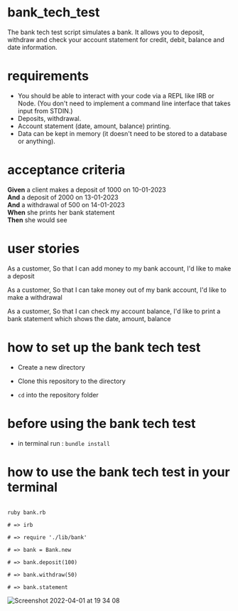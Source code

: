 # bank_tech_test

The bank tech test script simulates a bank.  It allows you to deposit, withdraw and check your account statement for credit, debit, balance and date information. 

# requirements 

* You should be able to interact with your code via a REPL like IRB or Node.  (You don't need to implement a command line interface that takes input from STDIN.)
* Deposits, withdrawal.
* Account statement (date, amount, balance) printing.
* Data can be kept in memory (it doesn't need to be stored to a database or anything).

# acceptance criteria 

**Given** a client makes a deposit of 1000 on 10-01-2023  
**And** a deposit of 2000 on 13-01-2023  
**And** a withdrawal of 500 on 14-01-2023  
**When** she prints her bank statement  
**Then** she would see

# user stories 

As a customer, 
So that I can add money to my bank account,
I'd like to make a deposit

As a customer, 
So that I can take money out of my bank account,
I'd like to make a withdrawal

As a customer, 
So that I can check my account balance,
I'd like to print a bank statement which shows the date, amount, balance

# how to set up the bank tech test 

* Create a new directory 

* Clone this repository to the directory 

* ```cd``` into the repository folder

# before using the bank tech test 

* in terminal run : ```bundle install```

# how to use the bank tech test in your terminal 

```shell 

ruby bank.rb 

# => irb

# => require './lib/bank'

# => bank = Bank.new

# => bank.deposit(100)

# => bank.withdraw(50)

# => bank.statement

```

![Screenshot 2022-04-01 at 19 34 08](https://user-images.githubusercontent.com/79933323/161322136-7f941b08-ce9d-4a5c-8e32-d2fc894c0a1a.png)
